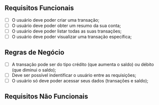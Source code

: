 ## Requisitos Funcionais

- [ ] O usuário deve poder criar uma transação;
- [ ] O usuário deve poder obter um resumo da sua conta;
- [ ] O usuário deve poder listar todas as suas transações;
- [ ] O usuário deve poder visualizar uma transação específica;

## Regras de Negócio

- [ ] A transação pode ser do tipo crédito (que aumenta o saldo) ou débito (que diminui o saldo);
- [ ] Deve ser possível indentificar o usuário entre as requisições;
- [ ] O usuário só deve poder acessar seus dados (transações e saldo);

## Requisitos Não Funcionais
